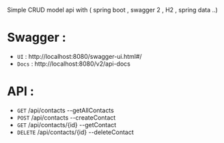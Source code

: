 Simple CRUD model api with ( spring boot , swagger 2 , H2 , spring data ..)

# Swagger : 

- `UI`   : http://localhost:8080/swagger-ui.html#/
- `Docs` : http://localhost:8080/v2/api-docs

# API : 

- `GET` /api/contacts --getAllContacts
- `POST` /api/contacts --createContact
- `GET` /api/contacts/{id} --getContact
- `DELETE`  /api/contacts/{id} --deleteContact
